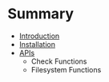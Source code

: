 # Summary

* [Introduction](README.md)
* [Installation](installation.md)
* [APIs](apis.md)
   * Check Functions
   * Filesystem Functions

